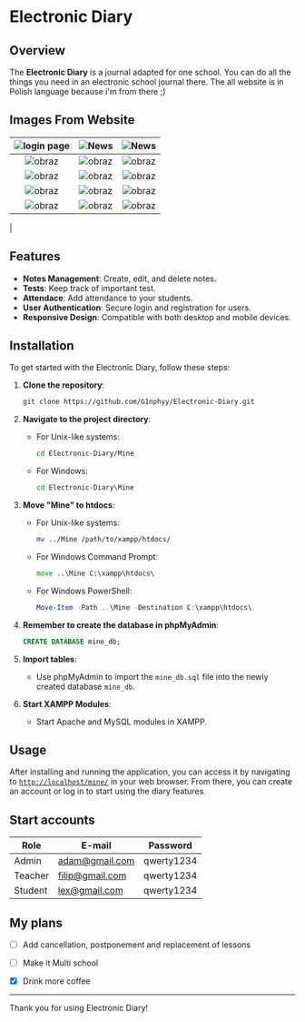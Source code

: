 # Electronic Diary

## Overview
The **Electronic Diary** is a journal adapted for one school. You can do all the things you need in an electronic school journal there. The all website is in Polish language because i'm from there ;)

## Images From Website

| ![login page](https://github.com/user-attachments/assets/038d7a19-9f47-4243-8ce6-c70a4e0e1a85) | ![News](https://github.com/user-attachments/assets/7742e31a-ddd2-4065-9318-50386e27d68d) | ![News](https://github.com/user-attachments/assets/c7378698-c8f8-4e4a-abf5-2d7352794f43) |
|:---:|:---:|:---:|
| ![obraz](https://github.com/user-attachments/assets/10f1665b-7891-4dd6-bf3f-5a4bfaef578a) | ![obraz](https://github.com/user-attachments/assets/a0b83e3d-1348-42e9-a950-0afef5f08b4f) | ![obraz](https://github.com/user-attachments/assets/9e3c2c4b-6a7a-4766-81df-6a972d426be2) |
| ![obraz](https://github.com/user-attachments/assets/c08139a4-ba83-4802-8b47-82d65fe75304) | ![obraz](https://github.com/user-attachments/assets/9c8b7731-a705-42c2-853f-d24ba58ad008) | ![obraz](https://github.com/user-attachments/assets/fa650103-846b-4d79-811d-287a8cf2e176) |
| ![obraz](https://github.com/user-attachments/assets/b05b2a84-f34a-4445-a607-64e1d7f60884) | ![obraz](https://github.com/user-attachments/assets/54fa47b1-b1ea-4b30-bea9-d180d59f25bc) | ![obraz](https://github.com/user-attachments/assets/afc8ff61-f313-48fe-8257-7daa6fba7744) |
| ![obraz](https://github.com/user-attachments/assets/b302a14a-fdfb-4e0c-a851-db4b8e571034) | ![obraz](https://github.com/user-attachments/assets/05ae8b07-50a5-4dfb-8b9e-d39f6a094599) | ![obraz](https://github.com/user-attachments/assets/bcb44e43-8c72-4c15-ae25-bc4c1f3e0449)
 |










## Features
- **Notes Management**: Create, edit, and delete notes.
- **Tests**: Keep track of important test.
- **Attendace**: Add attendance to your students.
- **User Authentication**: Secure login and registration for users.
- **Responsive Design**: Compatible with both desktop and mobile devices.

## Installation
To get started with the Electronic Diary, follow these steps:

1. **Clone the repository**:
    ```bash
    git clone https://github.com/G1nphyy/Electronic-Diary.git
    ```

2. **Navigate to the project directory**:
    - For Unix-like systems:
      ```bash
      cd Electronic-Diary/Mine
      ```
    - For Windows:
      ```cmd
      cd Electronic-Diary\Mine
      ```

3. **Move "Mine" to htdocs**:
    - For Unix-like systems:
      ```bash
      mv ../Mine /path/to/xampp/htdocs/
      ```
    - For Windows Command Prompt:
      ```cmd
      move ..\Mine C:\xampp\htdocs\
      ```
    - For Windows PowerShell:
      ```powershell
      Move-Item -Path ..\Mine -Destination C:\xampp\htdocs\
      ```

4. **Remember to create the database in phpMyAdmin**:
    ```sql
    CREATE DATABASE mine_db;
    ```

5. **Import tables**:
    - Use phpMyAdmin to import the `mine_db.sql` file into the newly created database `mine_db`.

6. **Start XAMPP Modules**:
    - Start Apache and MySQL modules in XAMPP.


## Usage
After installing and running the application, you can access it by navigating to [`http://localhost/mine/`](http://localhost/mine/) in your web browser. From there, you can create an account or log in to start using the diary features.

## Start accounts
  | Role | E-mail | Password |
  |----------|----------|----------|
  | Admin | adam@gmail.com | qwerty1234 |
  | Teacher | filip@gmail.com | qwerty1234 |
  | Student | lex@gmail.com | qwerty1234 |

## My plans

 - [ ] Add cancellation, postponement and replacement of lessons
 - [ ] Make it Multi school
 - [x] Drink more coffee


---

Thank you for using Electronic Diary!

